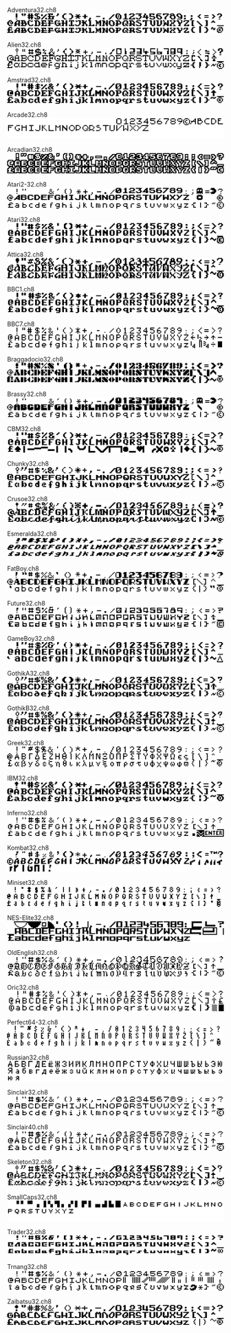 
Adventura32.ch8  
![ Adventura32.ch8 ]( images/Adventura32.png )

Alien32.ch8  
![ Alien32.ch8 ]( images/Alien32.png )

Amstrad32.ch8  
![ Amstrad32.ch8 ]( images/Amstrad32.png )

Arcade32.ch8  
![ Arcade32.ch8 ]( images/Arcade32.png )

Arcadian32.ch8  
![ Arcadian32.ch8 ]( images/Arcadian32.png )

Atari2-32.ch8  
![ Atari2-32.ch8 ]( images/Atari2-32.png )

Atari32.ch8  
![ Atari32.ch8 ]( images/Atari32.png )

Attica32.ch8  
![ Attica32.ch8 ]( images/Attica32.png )

BBC1.ch8  
![ BBC1.ch8 ]( images/BBC1.png )

BBC7.ch8  
![ BBC7.ch8 ]( images/BBC7.png )

Braggadocio32.ch8  
![ Braggadocio32.ch8 ]( images/Braggadocio32.png )

Brassy32.ch8  
![ Brassy32.ch8 ]( images/Brassy32.png )

CBM32.ch8  
![ CBM32.ch8 ]( images/CBM32.png )

Chunky32.ch8  
![ Chunky32.ch8 ]( images/Chunky32.png )

Crusoe32.ch8  
![ Crusoe32.ch8 ]( images/Crusoe32.png )

Esmeralda32.ch8  
![ Esmeralda32.ch8 ]( images/Esmeralda32.png )

FatBoy.ch8  
![ FatBoy.ch8 ]( images/FatBoy.png )

Future32.ch8  
![ Future32.ch8 ]( images/Future32.png )

GameBoy32.ch8  
![ GameBoy32.ch8 ]( images/GameBoy32.png )

GothikA32.ch8  
![ GothikA32.ch8 ]( images/GothikA32.png )

GothikB32.ch8  
![ GothikB32.ch8 ]( images/GothikB32.png )

Greek32.ch8  
![ Greek32.ch8 ]( images/Greek32.png )

IBM32.ch8  
![ IBM32.ch8 ]( images/IBM32.png )

Inferno32.ch8  
![ Inferno32.ch8 ]( images/Inferno32.png )

Kombat32.ch8  
![ Kombat32.ch8 ]( images/Kombat32.png )

Miniset32.ch8  
![ Miniset32.ch8 ]( images/Miniset32.png )

NES-Elite32.ch8  
![ NES-Elite32.ch8 ]( images/NES-Elite32.png )

OldEnglish32.ch8  
![ OldEnglish32.ch8 ]( images/OldEnglish32.png )

Oric32.ch8  
![ Oric32.ch8 ]( images/Oric32.png )

Perfect64-32.ch8  
![ Perfect64-32.ch8 ]( images/Perfect64-32.png )

Russian32.ch8  
![ Russian32.ch8 ]( images/Russian32.png )

Sinclair32.ch8  
![ Sinclair32.ch8 ]( images/Sinclair32.png )

Sinclair40.ch8  
![ Sinclair40.ch8 ]( images/Sinclair40.png )

Skeleton32.ch8  
![ Skeleton32.ch8 ]( images/Skeleton32.png )

SmallCaps32.ch8  
![ SmallCaps32.ch8 ]( images/SmallCaps32.png )

Trader32.ch8  
![ Trader32.ch8 ]( images/Trader32.png )

Trnang32.ch8  
![ Trnang32.ch8 ]( images/Trnang32.png )

Zaibatsu32.ch8  
![ Zaibatsu32.ch8 ]( images/Zaibatsu32.png )
